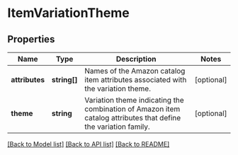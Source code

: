 # ItemVariationTheme

## Properties
Name | Type | Description | Notes
------------ | ------------- | ------------- | -------------
**attributes** | **string[]** | Names of the Amazon catalog item attributes associated with the variation theme. | [optional] 
**theme** | **string** | Variation theme indicating the combination of Amazon item catalog attributes that define the variation family. | [optional] 

[[Back to Model list]](../README.md#documentation-for-models) [[Back to API list]](../README.md#documentation-for-api-endpoints) [[Back to README]](../README.md)


